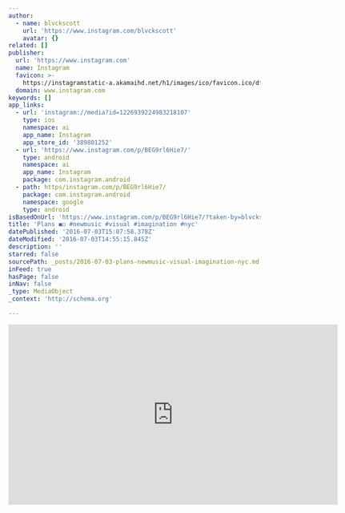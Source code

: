 ```yaml
---
author:
  - name: blvckscott
    url: 'https://www.instagram.com/blvckscott'
    avatar: {}
related: []
publisher:
  url: 'https://www.instagram.com'
  name: Instagram
  favicon: >-
    https://instagramstatic-a.akamaihd.net/h1/images/ico/favicon.ico/dfa85bb1fd63.ico
  domain: www.instagram.com
keywords: []
app_links:
  - url: 'instagram://media?id=1226939224983218107'
    type: ios
    namespace: ai
    app_name: Instagram
    app_store_id: '389801252'
  - url: 'https://www.instagram.com/p/BEG9rl6Hie7/'
    type: android
    namespace: ai
    app_name: Instagram
    package: com.instagram.android
  - path: https/instagram.com/p/BEG9rl6Hie7/
    package: com.instagram.android
    namespace: google
    type: android
isBasedOnUrl: 'https://www.instagram.com/p/BEG9rl6Hie7/?taken-by=blvckscott'
title: 'Plans ◼️◻️ #newmusic #visual #imagination #nyc'
datePublished: '2016-07-03T15:07:58.378Z'
dateModified: '2016-07-03T14:55:15.845Z'
description: ''
starred: false
sourcePath: _posts/2016-07-03-plans-newmusic-visual-imagination-nyc.md
inFeed: true
hasPage: false
inNav: false
_type: MediaObject
_context: 'http://schema.org'

---
```

<iframe src="https://cdn.embedly.com/widgets/media.html?src=http%3A%2F%2Fscontent.cdninstagram.com%2Ft50.2886-16%2F12988944_581279788692121_416349651_n.mp4&amp;src_secure=1&amp;url=https%3A%2F%2Fwww.instagram.com%2Fp%2FBEG9rl6Hie7%2F&amp;image=https%3A%2F%2Fscontent.cdninstagram.com%2Ft51.2885-15%2Fe15%2F12531179_1604537366534632_677703817_n.jpg%3Fig_cache_key%3DMTIyNjkzOTIyNDk4MzIxODEwNw%253D%253D.2&amp;key=b7d04c9b404c499eba89ee7072e1c4f7&amp;type=video%2Fmp4&amp;schema=instagram" width="658" height="360" scrolling="no" frameborder="0" allowfullscreen="" style=""></iframe>